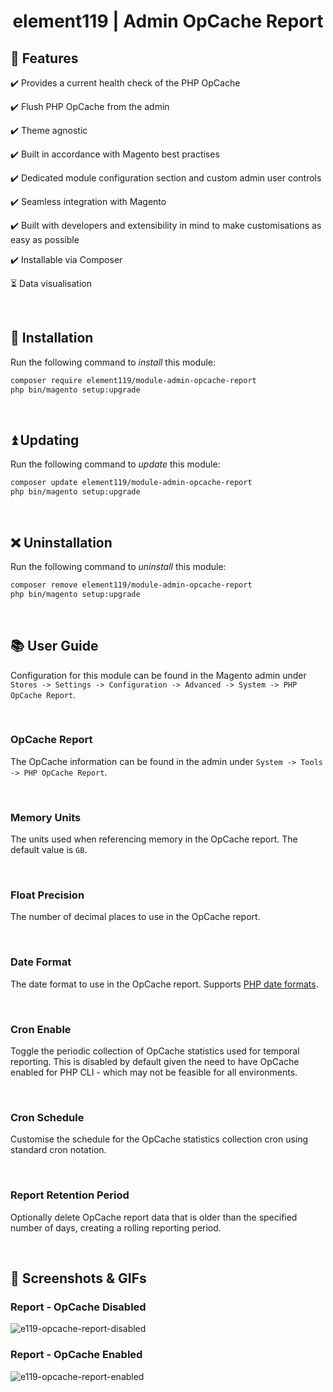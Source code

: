 <h1 align="center">element119 | Admin OpCache Report</h1>

## 📝 Features
✔️ Provides a current health check of the PHP OpCache

✔️ Flush PHP OpCache from the admin

✔️ Theme agnostic

✔️ Built in accordance with Magento best practises

✔️ Dedicated module configuration section and custom admin user controls

✔️ Seamless integration with Magento

✔️ Built with developers and extensibility in mind to make customisations as easy as possible

✔️ Installable via Composer

⏳ Data visualisation

<br/>

## 🔌 Installation
Run the following command to *install* this module:
```bash
composer require element119/module-admin-opcache-report
php bin/magento setup:upgrade
```

<br/>

## ⏫ Updating
Run the following command to *update* this module:
```bash
composer update element119/module-admin-opcache-report
php bin/magento setup:upgrade
```

<br/>

## ❌ Uninstallation
Run the following command to *uninstall* this module:
```bash
composer remove element119/module-admin-opcache-report
php bin/magento setup:upgrade
```

<br/>

## 📚 User Guide
Configuration for this module can be found in the Magento admin under `Stores -> Settings -> Configuration -> Advanced
-> System -> PHP OpCache Report`.

<br>

### OpCache Report
The OpCache information can be found in the admin under `System -> Tools -> PHP OpCache Report`.

<br>

### Memory Units
The units used when referencing memory in the OpCache report. The default value is `GB`.

<br>

### Float Precision
The number of decimal places to use in the OpCache report.

<br>

### Date Format
The date format to use in the OpCache report. Supports
[PHP date formats](https://www.php.net/manual/en/datetime.format.php).

<br>

### Cron Enable
Toggle the periodic collection of OpCache statistics used for temporal reporting. This is disabled by default given the
need to have OpCache enabled for PHP CLI - which may not be feasible for all environments.

<br>

### Cron Schedule
Customise the schedule for the OpCache statistics collection cron using standard cron notation.

<br>

### Report Retention Period
Optionally delete OpCache report data that is older than the specified number of days, creating a rolling reporting
period.

<br>

## 📸 Screenshots & GIFs
### Report - OpCache Disabled
![e119-opcache-report-disabled](https://github.com/user-attachments/assets/159b9649-0b9a-4833-ac06-eb0ef3a49193)

### Report - OpCache Enabled
![e119-opcache-report-enabled](https://github.com/user-attachments/assets/0fc0e43c-3ede-49b8-a7ba-12d609e82e4b)

